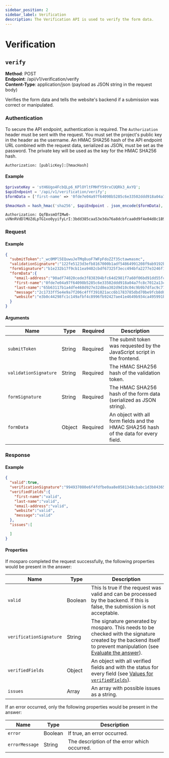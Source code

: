 ```yaml
---
sidebar_position: 2
sidebar_label: Verification
description: The Verification API is used to verify the form data.
---
```


# Verification

## `verify`

**Method**: POST<br />
**Endpoint**: /api/v1/verification/verify<br />
**Content-Type**: application/json (payload as JSON string in the request body)

Verifies the form data and tells the website's backend if a submission was correct or manipulated.

### Authentication

To secure the API endpoint, authentication is required. The `Authorization` header must be sent with the request. You must set the project's public key in the header as the username. An HMAC SHA256 hash of the API endpoint URL combined with the request data, serialized as JSON, must be set as the password. The private key will be used as the key for the HMAC SHA256 hash.

```http request
Authorization: [publicKey]:[hmacHash]
```

#### Example

```php
$privateKey = 'stH6Ugo4FcbQLp6_KPlOYltFMHfY59rxCUQRk3_AxYQ';
$apiEndpoint = '/api/v1/verification/verify';
$formData = ['first-name' => '0fde7e04a97f64098b5285c6e33502ddd918a04a7fc8c7012a13caae19b26c3b'];

$hmacHash = hash_hmac('sha256', $apiEndpoint . json_encode($formData), $privateKey);
```

```http request
Authorization: QqfBxsmOfIMw0-uVNnRVdDlMUZdLpTG1xo0yyifyLrI:3bdd385caa53e3da76a8dcbfcaa0d9f4e04d8c189fab03ba41383deea236b2d3
```

### Request

#### Example
```json
{
  "submitToken":"_wc0MPl5EQuwuJeTMq8uoF7WFpFdoZZf35ctawmasmc",
  "validationSignature":"122fe5123d3efb8167000b1adf54864991208f9ab9192b66d178cfc1886ed12d",
  "formSignature":"b1e232b17f9cb11ea9402cbdf67325f3ecc494bfa2277e3246f1f3a51696b668",
  "formData":{
    "email-address":"90adf74020cede3f838394bfc64d2981f7a60f06bd91dd55fcdf299970a3b1b9",
    "first-name":"0fde7e04a97f64098b5285c6e33502ddd918a04a7fc8c7012a13caae19b26c3b",
    "last-name":"65b63117b1a4dfe468d927e32d8ea302d9d10c04c9b9b7dfac9c7770deacc0cc",
    "message":"2c1733ff5e4e9a7f206c4fff391021acc6b1783785dbd70be9fcb8d008a0d9e5",
    "website":"e3b0c44298fc1c149afbf4c8996fb92427ae41e4649b934ca495991b7852b855"
  }
}
```

#### Arguments

| Name                  | Type   | Required | Description                                                                          |
|-----------------------|--------|----------|--------------------------------------------------------------------------------------|
| `submitToken`         | String | Required | The submit token was requested by the JavaScript script in the frontend.             |
| `validationSignature` | String | Required | The HMAC SHA256 hash of the validation token.                                        |
| `formSignature`       | String | Required | The HMAC SHA256 hash of the form data (serialized as JSON string).                   |
| `formData`            | Object | Required | An object with all form fields and the HMAC SHA256 hash of the data for every field. |

### Response

#### Example
```json
{
  "valid":true,
  "verificationSignature":"994937080e6f4fdfbe0aa8e0581348cbabc1d3b84365e8a8ba0a00fa2716e470",
  "verifiedFields":{
    "first-name":"valid",
    "last-name":"valid",
    "email-address":"valid",
    "website":"valid",
    "message":"valid"
  },
  "issues":[

  ]
}
```

#### Properties

If mosparo completed the request successfully, the following properties would be present in the answer:

| Name                    | Type     | Description                                                                                                                                                                                                   |
|-------------------------|----------|---------------------------------------------------------------------------------------------------------------------------------------------------------------------------------------------------------------|
| `valid`                 | Boolean  | This Is true if the request was valid and can be processed by the backend. If this is false, the submission is not acceptable.                                                                                |
| `verificationSignature` | String   | The signature generated by mosparo. This needs to be checked with the signature created by the backend itself to prevent manipulation (see [Evaluate the answer](../integration/custom#evaluate-the-answer)). |
| `verifiedFields`        | Object   | An object with all verified fields and with the status for every field (see [Values for `verifiedFields`](../integration/custom#values-for-verifiedfields)).                                                  |
| `issues`                | Array    | An array with possible issues as a string.                                                                                                                                                                    |

If an error occurred, only the following properties would be present in the answer:

| Name           | Type    | Description                                    |
|----------------|---------|------------------------------------------------|
| `error`        | Boolean | If true, an error occurred.                    |
| `errorMessage` | String  | The description of the error which occurred.   |